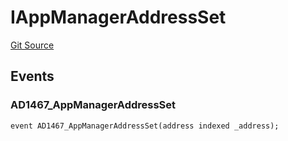 # IAppManagerAddressSet
[Git Source](https://github.com/thrackle-io/tron/blob/d4dc3a1319e6df3195618c1297a6c755d61cf319/src/common/IEvents.sol)


## Events
### AD1467_AppManagerAddressSet

```solidity
event AD1467_AppManagerAddressSet(address indexed _address);
```

